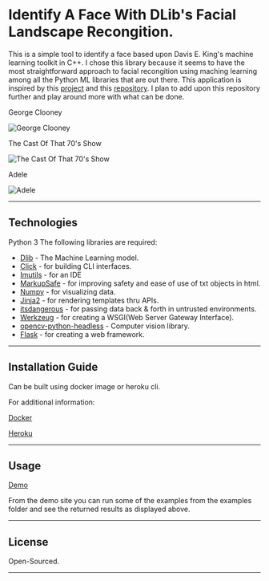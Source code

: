 # Identify A Face With DLib's Facial Landscape Recongition. 

This is a simple tool to identify a face based upon Davis E. King's machine learning toolkit in C++. I chose this library because it seems to have the most straightforward approach to facial recongition using maching learning among all the Python ML libraries that are out there. This application is inspired by this [project](https://evamo0508.github.io/files/2019Spring-introduction_to_computer_network-FaceDanceMachine.pdf) and this [repository](https://github.com/ageitgey/face_recognition). I plan to add upon this repository further and play around more with what can be done. 


George Clooney 

![George Clooney](https://i.imgur.com/Vl0ohit.png)



The Cast Of That 70's Show 

![The Cast Of That 70's Show](https://i.imgur.com/53PCoxT.png)



 Adele 
 
 ![Adele](https://i.imgur.com/CUhntJY.png)


---

## Technologies

Python 3
The following libraries are required:

- [Dlib](https://github.com/davisking/dlib) - The Machine Learning model.
- [Click](https://pypi.org/project/click/) - for building CLI interfaces.
- [Imutils](https://pypi.org/project/imutils/) - for an IDE
- [MarkupSafe](https://pypi.org/project/MarkupSafe/) - for improving safety and ease of use of txt objects in html.
- [Numpy](https://pypi.org/project/numpy/) - for visualizing data.
- [Jinja2](https://pypi.org/project/Jinja2/) - for rendering templates thru APIs.
- [itsdangerous](https://pypi.org/project/itsdangerous/) - for passing data back & forth in untrusted environments.
- [Werkzeug](https://pypi.org/project/werkzeug/) - for creating a WSGI(Web Server Gateway Interface).
- [opencv-python-headless](https://pypi.org/project/opencv-python-headless/) - Computer vision library.
- [Flask](https://pypi.org/project/flask/) - for creating a web framework. 


---

## Installation Guide
Can be built using docker image or heroku cli.

For additional information:

[Docker](https://docs.docker.com/) 

[Heroku](https://devcenter.heroku.com/)

---

## Usage

[Demo](https://quiet-dawn-06731.herokuapp.com/)

From the demo site you can run some of the examples from the examples folder and see the returned results as displayed above.

---

## License

Open-Sourced. 

---
```

